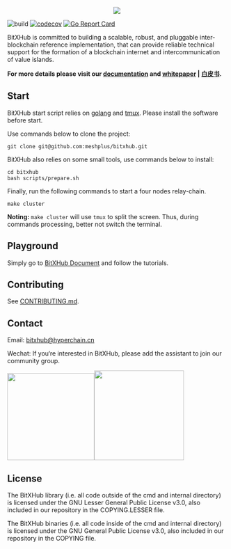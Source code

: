 <p align="center">
  <img src="https://raw.githubusercontent.com/meshplus/bitxhub/master/docs/logo.png" />
</p>

![build](https://github.com/meshplus/bitxhub/workflows/build/badge.svg)
[![codecov](https://codecov.io/gh/meshplus/bitxhub/branch/master/graph/badge.svg)](https://codecov.io/gh/meshplus/bitxhub)
[![Go Report Card](https://goreportcard.com/badge/github.com/meshplus/bitxhub)](https://goreportcard.com/report/github.com/meshplus/bitxhub)

BitXHub is committed to building a scalable, robust, and pluggable inter-blockchain
reference implementation, that can provide reliable technical support for the formation
of a blockchain internet and intercommunication of value islands.

**For more details please visit our [documentation](https://docs.bitxhub.cn/) and [whitepaper](https://upload.hyperchain.cn/BitXHub%20Whitepaper.pdf) | [白皮书](https://upload.hyperchain.cn/BitXHub%E7%99%BD%E7%9A%AE%E4%B9%A6.pdf).**

## Start

BitXHub start script relies on [golang](https://golang.org/) and [tmux](https://github.com/tmux/tmux/wiki). Please
install the software before start.

Use commands below to clone the project:

```shell
git clone git@github.com:meshplus/bitxhub.git
```

BitXHub also relies on some small tools, use commands below to install:

```shell
cd bitxhub
bash scripts/prepare.sh 
```

Finally, run the following commands to start a four nodes relay-chain.

```shell
make cluster
```

**Noting:** `make cluster` will use `tmux` to split the screen. Thus, during commands processing, better not switch the terminal.

## Playground
Simply go to [BitXHub Document](https://meshplus.github.io/bitxhub/bitxhub/quick_start/) and follow the tutorials.


## Contributing

See [CONTRIBUTING.md](https://github.com/meshplus/bitxhub/blob/master/CONTRIBUTING.md).

## Contact

Email: bitxhub@hyperchain.cn

Wechat: If you‘re interested in BitXHub, please add the assistant to join our community group.

<img src="https://raw.githubusercontent.com/meshplus/bitxhub/master/docs/wechat.png" width="200" /><img src="https://raw.githubusercontent.com/meshplus/bitxhub/master/docs/official.png" width="206" />

## License

The BitXHub library (i.e. all code outside of the cmd and internal directory) is licensed under the GNU Lesser General Public License v3.0, also included in our repository in the COPYING.LESSER file.

The BitXHub binaries (i.e. all code inside of the cmd and internal directory) is licensed under the GNU General Public License v3.0, also included in our repository in the COPYING file.
